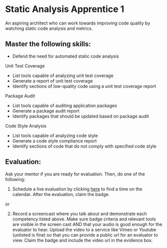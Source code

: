 # Static Analysis Apprentice 1

An aspiring architect who can work towards improving code quality by watching static code analysis and metrics.

## Master the following skills:

* Defend the need for automated static code analysis

Unit Test Coverage
* List tools capable of analyzing unit test coverage
* Generate a report of unit test coverage
* Identify sections of low-quality code using a unit test coverage report

Package Audit
* List tools capable of auditing application packages
* Generate a package audit report
* Identify packages that should be updated based on package audit

Code Style Analysis
* List tools capable of analyzing code style
* Generate a code style compliance report
* Identify sections of code that do not comply with specified code style

## Evaluation:

Ask your mentor if you are ready for evaluation. Then, do one of the following:

1. Schedule a live evaluation by clicking [here](http://evals.codex.academy) to find a time on the calendar. After the evaluation, claim the badge.

or

2. Record a screencast where you talk about and demonstrate each competency listed above. Make sure badge criteria and relevant tools are visible in the screen cast AND that your audio is good enough for the evaluator to hear. Upload the video to a service like Vimeo or Youtube (unlisted is fine) so that you can provide a public url for an evaluator to view. Claim the badge and include the video url in the evidence box.